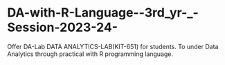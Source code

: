 # DA-with-R-Language--3rd_yr-_-Session-2023-24-
Offer DA-Lab DATA ANALYTICS-LAB(KIT-651) for students. To under Data Analytics through practical with R programming language.
